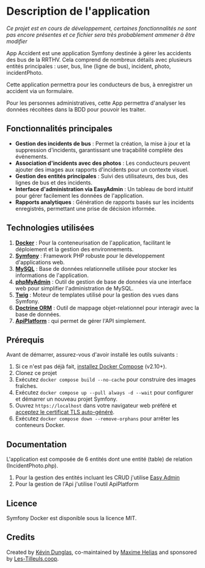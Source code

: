 # Description de l'application

_Ce projet est en cours de développement, certaines fonctionnalités ne sont pas encore présentes et ce fichier sera très probablement ammener à être modifier_

App Accident est une application Symfony destinée à gérer les accidents des bus de la RRTHV. Cela comprend de nombreux détails avec plusieurs entités principales : user, bus, line (ligne de bus), incident, photo, incidentPhoto.

Cette application permettra pour les conducteurs de bus, à enregistrer un accident via un formulaire.

Pour les personnes administratives, cette App permettra d'analyser les données récoltées dans la BDD pour pouvoir les traiter.

## Fonctionnalités principales

- **Gestion des incidents de bus** : Permet la création, la mise à jour et la suppression d'incidents, garantissant une traçabilité complète des événements.
- **Association d'incidents avec des photos** : Les conducteurs peuvent ajouter des images aux rapports d'incidents pour un contexte visuel.
- **Gestion des entités principales** : Suivi des utilisateurs, des bus, des lignes de bus et des incidents.
- **Interface d'administration via EasyAdmin** : Un tableau de bord intuitif pour gérer facilement les données de l'application.
- **Rapports analytiques** : Génération de rapports basés sur les incidents enregistrés, permettant une prise de décision informée.

## Technologies utilisées

1. **[Docker](https://www.docker.com/)** : Pour la conteneurisation de l'application, facilitant le déploiement et la gestion des environnements.
2. **[Symfony](https://symfony.com/)** : Framework PHP robuste pour le développement d'applications web.
3. **[MySQL](https://www.mysql.com/fr/)** : Base de données relationnelle utilisée pour stocker les informations de l'application.
4. **[phpMyAdmin](https://www.phpmyadmin.net/)** : Outil de gestion de base de données via une interface web pour simplifier l'administration de MySQL.
5. **[Twig](https://twig.symfony.com/)** : Moteur de templates utilisé pour la gestion des vues dans Symfony.
6. **[Doctrine ORM](https://www.doctrine-project.org/projects/doctrine-orm/en/latest/index.html)** : Outil de mappage objet-relationnel pour interagir avec la base de données.
7. **[ApiPlatform](https://api-platform.com/)** : qui permet de gérer l'API simplement. 

## Prérequis

Avant de démarrer, assurez-vous d'avoir installé les outils suivants :

1. Si ce n'est pas déjà fait, [installez Docker Compose](https://docs.docker.com/compose/install/) (v2.10+).
2. Clonez ce projet
3. Exécutez `docker compose build --no-cache` pour construire des images fraîches.
4. Exécutez `docker compose up --pull always -d --wait` pour configurer et démarrer un nouveau projet Symfony.
5. Ouvrez `https://localhost` dans votre navigateur web préféré et [acceptez le certificat TLS auto-généré](https://stackoverflow.com/a/15076602/1352334).
6. Exécutez `docker compose down --remove-orphans` pour arrêter les conteneurs Docker.

## Documentation

L'application est composée de 6 entités dont une entité (table) de relation (IncidentPhoto.php).

1. Pour la gestion des entités incluant les CRUD j'utilise [Easy Admin](docs/easyadmin.md)
2. Pour la gestion de l'Api j'utilise l'outil ApiPlatform

## Licence

Symfony Docker est disponible sous la licence MIT.

## Credits

Created by [Kévin Dunglas](https://dunglas.dev), co-maintained by [Maxime Helias](https://twitter.com/maxhelias) and sponsored by [Les-Tilleuls.coop](https://les-tilleuls.coop).











